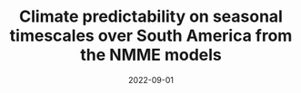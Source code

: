 ---
title: "Climate predictability on seasonal timescales over South America from the NMME models"
collection: publications
permalink: /publication/2022-09-01-Climate-predictability-on-seasonal-timescales-over-South-America-from-the-NMME-models
date: 2022-09-01
venue: 'Climate Dynamics'
paperurl: 'https://link.springer.com/article/10.1007/s00382-022-06506-8'
citation: ' Luciano Andrian,  Marisol Osman,  Carolina Vera, &quot;Climate predictability on seasonal timescales over South America from the NMME models.&quot; Climate Dynamics, 2022.'
---